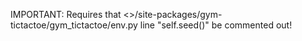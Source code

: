 IMPORTANT: Requires that <>/site-packages/gym-tictactoe/gym_tictactoe/env.py line "self.seed()" be commented out!